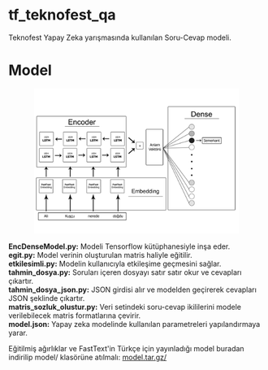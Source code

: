 # tf_teknofest_qa
Teknofest Yapay Zeka yarışmasında kullanılan Soru-Cevap modeli.

# Model
<p align="center">
<img width="80%" src="img/diyagram.jpg" />
</p align="center">

<b>EncDenseModel.py:</b> Modeli Tensorflow kütüphanesiyle inşa eder.<br>
<b>egit.py:</b> Model verinin oluşturulan matris haliyle eğitilir.<br>
<b>etkilesimli.py:</b> Modelin kullanıcıyla etkileşime geçmesini sağlar.<br>
<b>tahmin_dosya.py:</b> Soruları içeren dosyayı satır satır okur ve cevapları çıkartır.<br>
<b>tahmin_dosya_json.py:</b> JSON girdisi alır ve modelden geçirerek cevapları JSON şeklinde çıkartır.<br>
<b>matris_sozluk_olustur.py:</b> Veri setindeki soru-cevap ikililerini modele verilebilecek matris formatlarına çevirir.<br>
<b>model.json:</b> Yapay zeka modelinde kullanılan parametreleri yapılandırmaya yarar.<br>

Eğitilmiş ağırlıklar ve FastText'in Türkçe için yayınladığı model buradan indirilip model/ klasörüne atılmalı: <a href="https://drive.google.com/file/d/1vUHA3SE2l38s3Q8BkO9yA7Lh-j1FF-Us/view">model.tar.gz/</a>
